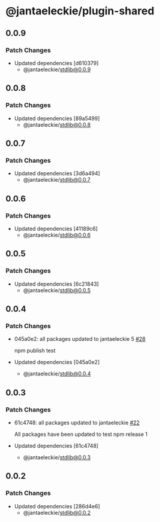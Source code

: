# @jantaeleckie/plugin-shared

## 0.0.9

### Patch Changes

- Updated dependencies [d610379]
  - @jantaeleckie/stdlib@0.0.9

## 0.0.8

### Patch Changes

- Updated dependencies [89a5499]
  - @jantaeleckie/stdlib@0.0.8

## 0.0.7

### Patch Changes

- Updated dependencies [3d6a494]
  - @jantaeleckie/stdlib@0.0.7

## 0.0.6

### Patch Changes

- Updated dependencies [41189c6]
  - @jantaeleckie/stdlib@0.0.6

## 0.0.5

### Patch Changes

- Updated dependencies [6c21843]
  - @jantaeleckie/stdlib@0.0.5

## 0.0.4

### Patch Changes

- 045a0e2: all packages updated to jantaeleckie 5
  [#28](https://github.com/JantaeLeckie/frontier_test/pull/28)

  npm publish test

- Updated dependencies [045a0e2]
  - @jantaeleckie/stdlib@0.0.4

## 0.0.3

### Patch Changes

- 61c4748: all packages updated to jantaeleckie
  [#22](https://github.com/JantaeLeckie/frontier_test/pull/22)

  All packages have been updated to test npm release 1

- Updated dependencies [61c4748]
  - @jantaeleckie/stdlib@0.0.3

## 0.0.2

### Patch Changes

- Updated dependencies [286d4e6]
  - @jantaeleckie/stdlib@0.0.2
